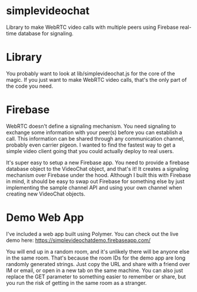 # simplevideochat
Library to make WebRTC video calls with multiple peers using Firebase real-time database for signaling.

# Library
You probably want to look at lib/simplevideochat.js for the core of the magic. If you just want to make WebRTC
video calls, that's the only part of the code you need. 

# Firebase
WebRTC doesn't define a signaling mechanism. You need signaling to exchange some information with your
peer(s) before you can establish a call. This information can be shared through any communication
channel, probably even carrier pigeon. I wanted to find the fastest way to get a simple video
client going that you could actually deploy to real users. 

It's super easy to setup a new Firebase app. You need to provide a firebase database object to the
VideoChat object, and that's it! It creates a signaling mechanism over Firebase under the hood.
Although I built this with Firebase in mind, it should be easy to swap out Firebase for something else
by just implementing the sample channel API and using your own channel when creating new VideoChat
objects. 

# Demo Web App
I've included a web app built using Polymer. You can check out the live demo here: https://simplevideochatdemo.firebaseapp.com/

You will end up in a random room, and it's unlikely there will be anyone else in the same room. That's because
the room IDs for the demo app are long randomly generated strings. Just copy the URL and share with
a friend over IM or email, or open in a new tab on the same machine. You can also just replace
the GET parameter to something easier to remember or share, but you run the risk of getting in the same
room as a stranger.
